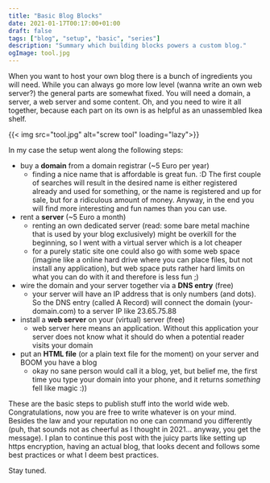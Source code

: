 ```yaml
---
title: "Basic Blog Blocks"
date: 2021-01-17T00:17:00+01:00
draft: false
tags: ["blog", "setup", "basic", "series"]
description: "Summary which building blocks powers a custom blog."
ogImage: tool.jpg
---
```


When you want to host your own blog there is a bunch of ingredients you will need. While you can always go more low level (wanna write an own web server?) the general parts are somewhat fixed. You will need a domain, a server, a web server and some content. Oh, and you need to wire it all together, because each part on its own is as helpful as an unassembled Ikea shelf.

{{< img src="tool.jpg" alt="screw tool" loading="lazy">}}

In my case the setup went along the following steps:

* buy a **domain** from a domain registrar (~5 Euro per year)
    - finding a nice name that is affordable is great fun. :D The first couple of searches will result in the desired name is either registered already and used for something, or the name is registered and up for sale, but for a ridiculous amount of money. Anyway, in the end you will find more interesting and fun names than you can use.
* rent a **server** (~5 Euro a month)
    - renting an own dedicated server (read: some bare metal machine that is used by your blog exclusively) might be overkill for the beginning, so I went with a virtual server which is a lot cheaper
    - for a purely static site one could also go with some web space (imagine like a online hard drive where you can place files, but not install any application), but web space puts rather hard limits on what you can do with it and therefore is less fun ;)
* wire the domain and your server together via a **DNS entry** (free)
    - your server will have an IP address that is only numbers (and dots). So the DNS entry (called A Record) will connect the domain (your-domain.com) to a server IP like 23.65.75.88
* install a **web server** on your (virtual) server (free)
    - web server here means an application. Without this application your server does not know what it should do when a potential reader visits your domain
* put an **HTML file** (or a plain text file for the moment) on your server and BOOM you have a blog
    - okay no sane person would call it a blog, yet, but belief me, the first time you type your domain into your phone, and it returns _something_ fell like magic :))
    
These are the basic steps to publish stuff into the world wide web. Congratulations, now you are free to write whatever is on your mind. Besides the law and your reputation no one can command you differently (puh, that sounds not as cheerful as I thought in 2021... anyway, you get the message). I plan to continue this post with the juicy parts like setting up https encryption, having an actual blog, that looks decent and follows some best practices or what I deem best practices.

Stay tuned.
